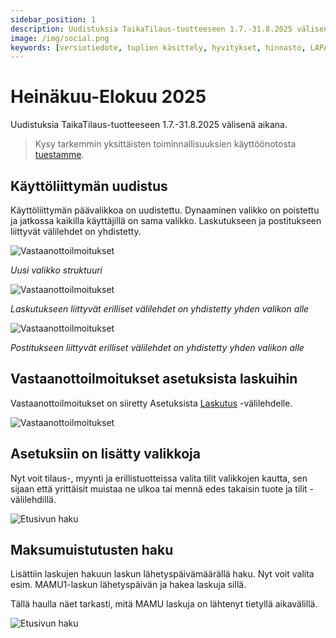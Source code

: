 ```yaml
---
sidebar_position: 1
description: Uudistuksia TaikaTilaus-tuotteeseen 1.7.-31.8.2025 välisenä aikana
image: /img/social.png
keywords: [versiotiedote, tuplien käsittely, hyvitykset, hinnasto, LAPA, vakioniput]
---
```


# Heinäkuu-Elokuu 2025

Uudistuksia TaikaTilaus-tuotteeseen 1.7.-31.8.2025 välisenä aikana.

> Kysy tarkemmin yksittäisten toiminnallisuuksien käyttöönotosta [tuestamme](https://taikatilaus.freshdesk.com/).

## Käyttöliittymän uudistus

Käyttöliittymän päävalikkoa on uudistettu. Dynaaminen valikko on poistettu ja jatkossa kaikilla käyttäjillä on sama valikko. Laskutukseen ja postitukseen liittyvät välilehdet on yhdistetty.

![Vastaanottoilmoitukset](/img/versiotiedotteet/valikko.png)

*Uusi valikko struktuuri*

![Vastaanottoilmoitukset](/img/versiotiedotteet/valikko2.png)

*Laskutukseen liittyvät erilliset välilehdet on yhdistetty yhden valikon alle*

![Vastaanottoilmoitukset](/img/versiotiedotteet/valikko3.png)

*Postitukseen liittyvät erilliset välilehdet on yhdistetty yhden valikon alle*

## Vastaanottoilmoitukset asetuksista laskuihin

Vastaanottoilmoitukset on siiretty Asetuksista [Laskutus](https://support.taikatilaus.fi/docs/ohjeet/yleiset_ominaisuudet/lasku#vastaanottoilmoitukset) -välilehdelle.

![Vastaanottoilmoitukset](/img/ohjeet/vastaanottoilmoitukset.png)

<!-- ## Karenssi

## Kirjelaskuja ei jatkossa lähetetä perjantaina -->

## Asetuksiin on lisätty valikkoja

Nyt voit tilaus-, myynti ja erillistuotteissa valita tilit valikkojen kautta, sen sijaan että yrittäisit muistaa ne ulkoa tai mennä edes takaisin tuote ja tilit -välilehdillä.

![Etusivun haku](/img/versiotiedotteet/tilit.png)

## Maksumuistutusten haku

Lisättiin laskujen hakuun laskun lähetyspäivämäärällä haku. Nyt voit valita esim. MAMU1-laskun lähetyspäivän ja hakea laskuja sillä.

Tällä haulla näet tarkasti, mitä MAMU laskuja on lähtenyt tietyllä aikavälillä.

![Etusivun haku](/img/versiotiedotteet/mamut.png)


